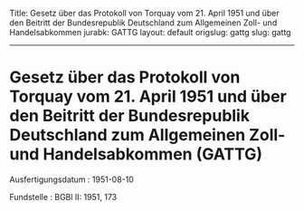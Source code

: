Title: Gesetz über das Protokoll von Torquay vom 21. April 1951 und über den Beitritt
  der Bundesrepublik Deutschland zum Allgemeinen Zoll- und Handelsabkommen
jurabk: GATTG
layout: default
origslug: gattg
slug: gattg

---

# Gesetz über das Protokoll von Torquay vom 21. April 1951 und über den Beitritt der Bundesrepublik Deutschland zum Allgemeinen Zoll- und Handelsabkommen (GATTG)

Ausfertigungsdatum
:   1951-08-10

Fundstelle
:   BGBl II: 1951, 173

